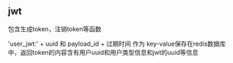 ## jwt 
包含生成token，注销token等函数

'user_jwt:' + uuid 和 payload_id + 过期时间 作为 key-value保存在redis数据库中，返回token的内容含有用户uuid和用户类型信息和jwt的uuid等信息
